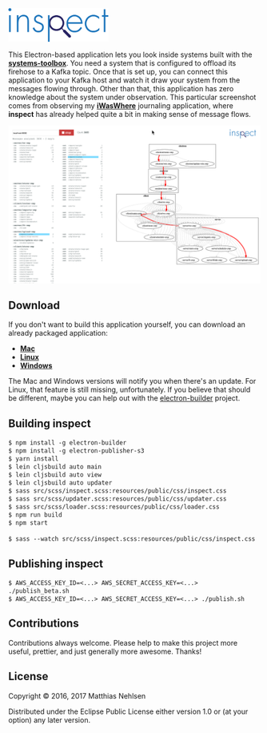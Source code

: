 <img src="./logo.svg" alt="logo" width="200px">

This Electron-based application lets you look inside systems built with the **[systems-toolbox](https://github.com/matthiasn/systems-toolbox)**. You need a system that is configured to offload its firehose to a Kafka topic. Once that is set up, you can connect this application to your Kafka host and watch it draw your system from the messages flowing through. Other than that, this application has zero knowledge about the system under observation. This particular screenshot comes from observing my **[iWasWhere](https://github.com/matthiasn/iWasWhere)** journaling application, where **inspect** has already helped quite a bit in making sense of message flows.

![Screenshot](./doc/screenshot.png)


## Download

If you don't want to build this application yourself, you can download an already packaged application:

* **[Mac](https://s3.eu-central-1.amazonaws.com/matthiasn-inspect/inspect-0.2.37.dmg)**
* **[Linux](https://s3.eu-central-1.amazonaws.com/matthiasn-inspect/inspect-0.2.37-x86_64.AppImage)**
* **[Windows](https://s3.eu-central-1.amazonaws.com/matthiasn-inspect/inspect+Setup+0.2.37.exe)**

The Mac and Windows versions will notify you when there's an update. For Linux, that feature is still missing, unfortunately. If you believe that should be different, maybe you can help out with the [electron-builder](https://github.com/electron-userland/electron-builder/issues/1138) project.


## Building inspect

    $ npm install -g electron-builder
    $ npm install -g electron-publisher-s3
    $ yarn install
    $ lein cljsbuild auto main
    $ lein cljsbuild auto view
    $ lein cljsbuild auto updater
    $ sass src/scss/inspect.scss:resources/public/css/inspect.css
    $ sass src/scss/updater.scss:resources/public/css/updater.css
    $ sass src/scss/loader.scss:resources/public/css/loader.css
    $ npm run build
    $ npm start

    $ sass --watch src/scss/inspect.scss:resources/public/css/inspect.css


## Publishing inspect

    $ AWS_ACCESS_KEY_ID=<...> AWS_SECRET_ACCESS_KEY=<...> ./publish_beta.sh
    $ AWS_ACCESS_KEY_ID=<...> AWS_SECRET_ACCESS_KEY=<...> ./publish.sh


## Contributions

Contributions always welcome. Please help to make this project more useful, prettier, and just generally more awesome. Thanks! 


## License

Copyright © 2016, 2017 Matthias Nehlsen

Distributed under the Eclipse Public License either version 1.0 or (at your option) any later version.
